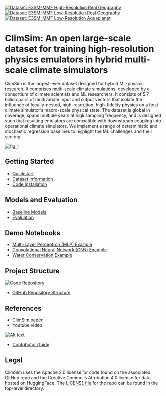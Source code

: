 [![Dataset: E3SM-MMF High-Resolution Real Geography](https://img.shields.io/badge/Dataset-%20High%20Resolution%20Real%20Geography-yellow?logo=🤗&style=flat-square)](https://huggingface.co/datasets/LEAP/ClimSim_high-res)
[![Dataset: E3SM-MMF Low-Resolution Real Geography](https://img.shields.io/badge/Dataset-%20Low%20Resolution%20Real%20Geography-yellow?logo=🤗&style=flat-square)](https://huggingface.co/datasets/LEAP/ClimSim_low-res)
[![Dataset: E3SM-MMF Low-Resolution Aquaplanet](https://img.shields.io/badge/Dataset-%20Low%20Resolution%20Aquaplanet-yellow?logo=🤗&style=flat-square)](https://huggingface.co/datasets/LEAP/ClimSim_low-res_aqua-planet)

# ClimSim: An open large-scale dataset for training high-resolution physics emulators in hybrid multi-scale climate simulators

ClimSim is the largest-ever dataset designed for hybrid ML-physics research. It comprises multi-scale climate simulations, developed by a consortium of climate scientists and ML researchers. It consists of 5.7 billion pairs of multivariate input and output vectors that isolate the influence of locally-nested, high-resolution, high-fidelity physics on a host climate simulator’s macro-scale physical state.
The dataset is global in coverage, spans multiple years at high sampling frequency, and is designed such that resulting emulators are compatible with downstream coupling into operational climate simulators. 
We implement a range of deterministic and stochastic regression baselines to highlight the ML challenges and their scoring. 

![fig_1](figures/fig_1.png)

## Getting Started

* [Quickstart](https://leap-stc.github.io/ClimSim/quickstart.html)
* [Dataset Information](https://leap-stc.github.io/ClimSim/dataset.html)
* [Code Installation](https://leap-stc.github.io/ClimSim/installation.html)

## Models and Evaluation

* [Baseline Models](https://leap-stc.github.io/ClimSim/models.html)
* [Evaluation](https://leap-stc.github.io/ClimSim/evaluating.html)

## Demo Notebooks

* [Multi-Layer Perceptron (MLP) Example](https://leap-stc.github.io/ClimSim/demo_notebooks/mlp_example.html)
* [Convolutional Neural Network (CNN) Example](https://leap-stc.github.io/ClimSim/demo_notebooks/cnn_example.html)
* [Water Conservation Example](https://leap-stc.github.io/ClimSim/demo_notebooks/water_conservation.html)
 
## Project Structure

[![Code Repository](https://img.shields.io/badge/-Code%20Repository-181717?logo=github&style=for-the-badge)](https://github.com/leap-stc/ClimSim/tree/main)

* [GitHub Repository Structure](./ARCHITECTURE.md)


## References

* [ClimSim paper](https://arxiv.org/abs/2306.08754)
* Youtube video

[![Alt text](https://img.youtube.com/vi/M3Vz0zR1Auc/0.jpg)](https://www.youtube.com/watch?v=M3Vz0zR1Auc)

* [Contributor Guide](https://leap-stc.github.io/ClimSim/CONTRIBUTING.html)


## Legal

ClimSim uses the Apache 2.0 license for code found on the associated GitHub repo and the Creative Commons Attribution 4.0 license for data hosted on HuggingFace. The [LICENSE file](https://github.com/leap-stc/ClimSim/blob/main/LICENSE) for the repo can be found in the top-level directory.